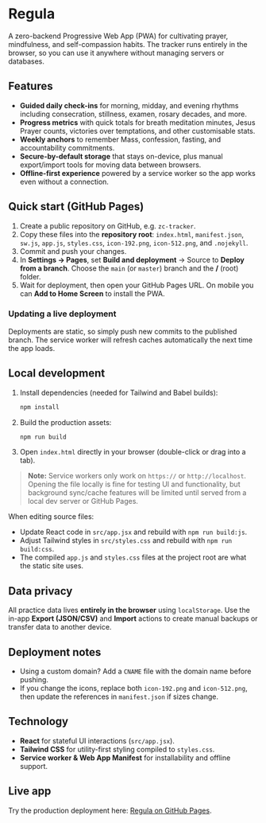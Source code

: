 # Regula

A zero-backend Progressive Web App (PWA) for cultivating prayer, mindfulness, and self-compassion habits. The tracker runs entirely in the browser, so you can use it anywhere without managing servers or databases.

## Features

- **Guided daily check-ins** for morning, midday, and evening rhythms including consecration, stillness, examen, rosary decades, and more.
- **Progress metrics** with quick totals for breath meditation minutes, Jesus Prayer counts, victories over temptations, and other customisable stats.
- **Weekly anchors** to remember Mass, confession, fasting, and accountability commitments.
- **Secure-by-default storage** that stays on-device, plus manual export/import tools for moving data between browsers.
- **Offline-first experience** powered by a service worker so the app works even without a connection.

## Quick start (GitHub Pages)

1. Create a public repository on GitHub, e.g. `zc-tracker`.
2. Copy these files into the **repository root**: `index.html`, `manifest.json`, `sw.js`, `app.js`, `styles.css`, `icon-192.png`, `icon-512.png`, and `.nojekyll`.
3. Commit and push your changes.
4. In **Settings → Pages**, set **Build and deployment** → Source to **Deploy from a branch**. Choose the `main` (or `master`) branch and the **/** (root) folder.
5. Wait for deployment, then open your GitHub Pages URL. On mobile you can **Add to Home Screen** to install the PWA.

### Updating a live deployment

Deployments are static, so simply push new commits to the published branch. The service worker will refresh caches automatically the next time the app loads.

## Local development

1. Install dependencies (needed for Tailwind and Babel builds):
   ```bash
   npm install
   ```
2. Build the production assets:
   ```bash
   npm run build
   ```
3. Open `index.html` directly in your browser (double-click or drag into a tab).

> **Note:** Service workers only work on `https://` or `http://localhost`. Opening the file locally is fine for testing UI and functionality, but background sync/cache features will be limited until served from a local dev server or GitHub Pages.

When editing source files:

- Update React code in `src/app.jsx` and rebuild with `npm run build:js`.
- Adjust Tailwind styles in `src/styles.css` and rebuild with `npm run build:css`.
- The compiled `app.js` and `styles.css` files at the project root are what the static site uses.

## Data privacy

All practice data lives **entirely in the browser** using `localStorage`. Use the in-app **Export (JSON/CSV)** and **Import** actions to create manual backups or transfer data to another device.

## Deployment notes

- Using a custom domain? Add a `CNAME` file with the domain name before pushing.
- If you change the icons, replace both `icon-192.png` and `icon-512.png`, then update the references in `manifest.json` if sizes change.

## Technology

- **React** for stateful UI interactions (`src/app.jsx`).
- **Tailwind CSS** for utility-first styling compiled to `styles.css`.
- **Service worker & Web App Manifest** for installability and offline support.

## Live app

Try the production deployment here: [Regula on GitHub Pages](https://mbaldwinsmith.github.io/mindfulprayerapp/).
